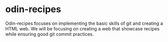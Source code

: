 # odin-recipes
Odin-recipes focuses on implementing the basic skills of git and creating a HTML web. We will be focusing on creating a web that showcase recipes while ensuring good git commit practices.